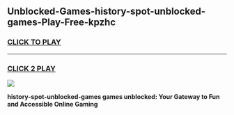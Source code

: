 
## Unblocked-Games-history-spot-unblocked-games-Play-Free-kpzhc
<h3>
<a href="https://premium76.site?title=history-spot-unblocked-games&ref=10A">CLICK TO PLAY</a></h3>
<hr>

<h3>
<a href="https://premium76.site?title=history-spot-unblocked-games&ref=10A">CLICK 2 PLAY</a>
  
</h3>

<a href="https://premium76.site?title=history-spot-unblocked-games&ref=10A"><img src="https://clearcache.store/games.png"></a>


**history-spot-unblocked-games games unblocked: Your Gateway to Fun and Accessible Online Gaming**
